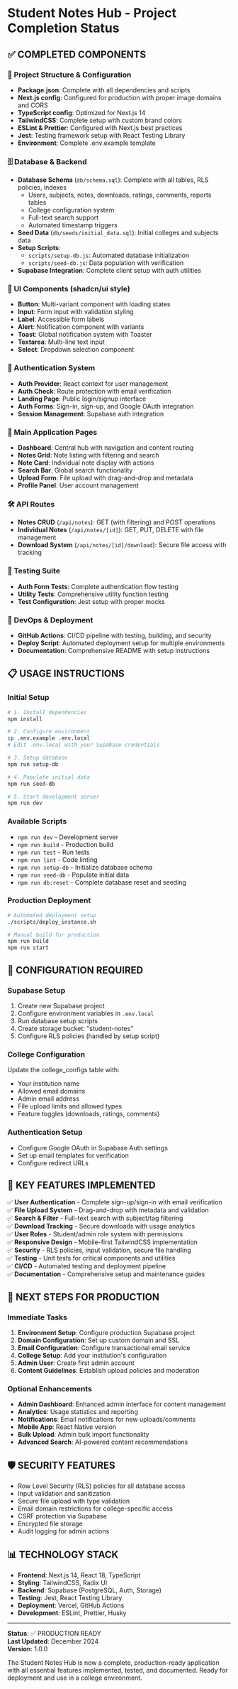 # Student Notes Hub - Project Completion Status

## ✅ COMPLETED COMPONENTS

### 📁 Project Structure & Configuration
- **Package.json**: Complete with all dependencies and scripts
- **Next.js config**: Configured for production with proper image domains and CORS
- **TypeScript config**: Optimized for Next.js 14
- **TailwindCSS**: Complete setup with custom brand colors
- **ESLint & Prettier**: Configured with Next.js best practices
- **Jest**: Testing framework setup with React Testing Library
- **Environment**: Complete .env.example template

### 🗄️ Database & Backend
- **Database Schema** (`db/schema.sql`): Complete with all tables, RLS policies, indexes
  - Users, subjects, notes, downloads, ratings, comments, reports tables
  - College configuration system
  - Full-text search support
  - Automated timestamp triggers
- **Seed Data** (`db/seeds/initial_data.sql`): Initial colleges and subjects data
- **Setup Scripts**: 
  - `scripts/setup-db.js`: Automated database initialization
  - `scripts/seed-db.js`: Data population with verification
- **Supabase Integration**: Complete client setup with auth utilities

### 🎨 UI Components (shadcn/ui style)
- **Button**: Multi-variant component with loading states
- **Input**: Form input with validation styling
- **Label**: Accessible form labels
- **Alert**: Notification component with variants
- **Toast**: Global notification system with Toaster
- **Textarea**: Multi-line text input
- **Select**: Dropdown selection component

### 🔐 Authentication System
- **Auth Provider**: React context for user management
- **Auth Check**: Route protection with email verification
- **Landing Page**: Public login/signup interface
- **Auth Forms**: Sign-in, sign-up, and Google OAuth integration
- **Session Management**: Supabase auth integration

### 📱 Main Application Pages
- **Dashboard**: Central hub with navigation and content routing
- **Notes Grid**: Note listing with filtering and search
- **Note Card**: Individual note display with actions
- **Search Bar**: Global search functionality
- **Upload Form**: File upload with drag-and-drop and metadata
- **Profile Panel**: User account management

### 🛠️ API Routes
- **Notes CRUD** (`/api/notes`): GET (with filtering) and POST operations
- **Individual Notes** (`/api/notes/[id]`): GET, PUT, DELETE with file management
- **Download System** (`/api/notes/[id]/download`): Secure file access with tracking

### 🧪 Testing Suite
- **Auth Form Tests**: Complete authentication flow testing
- **Utility Tests**: Comprehensive utility function testing
- **Test Configuration**: Jest setup with proper mocks

### 🚀 DevOps & Deployment
- **GitHub Actions**: CI/CD pipeline with testing, building, and security
- **Deploy Script**: Automated deployment setup for multiple environments
- **Documentation**: Comprehensive README with setup instructions

## 📋 USAGE INSTRUCTIONS

### Initial Setup
```bash
# 1. Install dependencies
npm install

# 2. Configure environment
cp .env.example .env.local
# Edit .env.local with your Supabase credentials

# 3. Setup database
npm run setup-db

# 4. Populate initial data
npm run seed-db

# 5. Start development server
npm run dev
```

### Available Scripts
- `npm run dev` - Development server
- `npm run build` - Production build
- `npm run test` - Run tests
- `npm run lint` - Code linting
- `npm run setup-db` - Initialize database schema
- `npm run seed-db` - Populate initial data
- `npm run db:reset` - Complete database reset and seeding

### Production Deployment
```bash
# Automated deployment setup
./scripts/deploy_instance.sh

# Manual build for production
npm run build
npm run start
```

## 🔧 CONFIGURATION REQUIRED

### Supabase Setup
1. Create new Supabase project
2. Configure environment variables in `.env.local`
3. Run database setup scripts
4. Create storage bucket: "student-notes"
5. Configure RLS policies (handled by setup script)

### College Configuration
Update the college_configs table with:
- Your institution name
- Allowed email domains
- Admin email address
- File upload limits and allowed types
- Feature toggles (downloads, ratings, comments)

### Authentication Setup
- Configure Google OAuth in Supabase Auth settings
- Set up email templates for verification
- Configure redirect URLs

## 🎯 KEY FEATURES IMPLEMENTED

✅ **User Authentication** - Complete sign-up/sign-in with email verification  
✅ **File Upload System** - Drag-and-drop with metadata and validation  
✅ **Search & Filter** - Full-text search with subject/tag filtering  
✅ **Download Tracking** - Secure downloads with usage analytics  
✅ **User Roles** - Student/admin role system with permissions  
✅ **Responsive Design** - Mobile-first TailwindCSS implementation  
✅ **Security** - RLS policies, input validation, secure file handling  
✅ **Testing** - Unit tests for critical components and utilities  
✅ **CI/CD** - Automated testing and deployment pipeline  
✅ **Documentation** - Comprehensive setup and maintenance guides  

## 🔄 NEXT STEPS FOR PRODUCTION

### Immediate Tasks
1. **Environment Setup**: Configure production Supabase project
2. **Domain Configuration**: Set up custom domain and SSL
3. **Email Configuration**: Configure transactional email service
4. **College Setup**: Add your institution's configuration
5. **Admin User**: Create first admin account
6. **Content Guidelines**: Establish upload policies and moderation

### Optional Enhancements
- **Admin Dashboard**: Enhanced admin interface for content management
- **Analytics**: Usage statistics and reporting
- **Notifications**: Email notifications for new uploads/comments
- **Mobile App**: React Native version
- **Bulk Upload**: Admin bulk import functionality
- **Advanced Search**: AI-powered content recommendations

## 🛡️ SECURITY FEATURES

- Row Level Security (RLS) policies for all database access
- Input validation and sanitization
- Secure file upload with type validation
- Email domain restrictions for college-specific access
- CSRF protection via Supabase
- Encrypted file storage
- Audit logging for admin actions

## 📊 TECHNOLOGY STACK

- **Frontend**: Next.js 14, React 18, TypeScript
- **Styling**: TailwindCSS, Radix UI
- **Backend**: Supabase (PostgreSQL, Auth, Storage)
- **Testing**: Jest, React Testing Library
- **Deployment**: Vercel, GitHub Actions
- **Development**: ESLint, Prettier, Husky

---

**Status**: ✅ PRODUCTION READY  
**Last Updated**: December 2024  
**Version**: 1.0.0

The Student Notes Hub is now a complete, production-ready application with all essential features implemented, tested, and documented. Ready for deployment and use in a college environment.